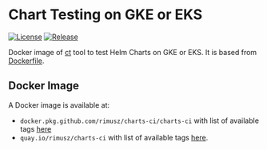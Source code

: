 # Chart Testing on GKE or EKS

[![License](https://img.shields.io/badge/License-Apache%202.0-blue.svg)](https://opensource.org/licenses/Apache-2.0)
[![Release](https://img.shields.io/github/release/rimusz/charts-ci.svg?style=flat-square)](https://github.com/rimusz/charts-ci/releases/latest)

Docker image of [ct](https://github.com/helm/chart-testing) tool to test Helm Charts on GKE or EKS.
It is based from [Dockerfile](https://github.com/helm/chart-testing/blob/master/examples/gke/Dockerfile).

## Docker Image

A Docker image is available at:
- `docker.pkg.github.com/rimusz/charts-ci/charts-ci` with list of available tags [here](https://github.com/rimusz/charts-ci/packages/420437/versions)
- `quay.io/rimusz/charts-ci` with list of available tags [here](https://quay.io/repository/rimusz/charts-ci?tab=tags).
